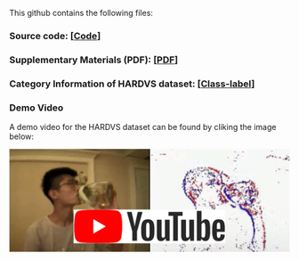 This github contains the following files: 

### Source code: [[Code](https://github.com/AnonymousResearch123/HARDVS/blob/main/code.zip)]

### Supplementary Materials (PDF): [[PDF](https://github.com/AnonymousResearch123/HARDVS/blob/main/HARDVS_SupplementaryMaterial.pdf)]

### Category Information of HARDVS dataset: [[Class-label](https://github.com/AnonymousResearch123/HARDVS/blob/main/HARDVS_300_class.txt)]

### Demo Video
A demo video for the HARDVS dataset can be found by cliking the image below: 
<p align="center">
  <a href="https://youtu.be/3A0PvBYyJGE">
    <img src="https://github.com/AnonymousResearch123/HARDVS/blob/main/HARDVS_logo.jpg" alt="VisEvent_DemoVideo" width="700"/>
  </a>
</p>


